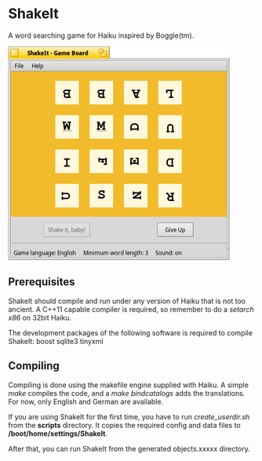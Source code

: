 # ShakeIt

A word searching game for Haiku inspired by Boggle(tm).


![Screenshot](./images/screenshot.png)

## Prerequisites
ShakeIt should compile and run under any version of Haiku that is not too ancient. 
A C++11 capable compiler is required, so remember to do a *setarch x86* on 32bit Haiku. 

The development packages of the following software is required to compile ShakeIt:
boost
sqlite3
tinyxml


## Compiling 
Compiling is done using the makefile engine supplied with Haiku. A simple *make* compiles the code,
and a *make bindcatalogs* adds the translations. For now, only English and German are available. 

If you are using ShakeIt for the first time, you have to run *create_userdir.sh* from the **scripts** directory.
It copies the required config and data files to **/boot/home/settings/ShakeIt**.

After that, you can run ShakeIt from the generated objects.xxxxx directory. 



